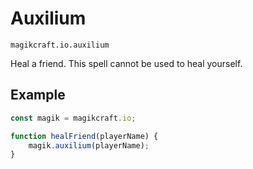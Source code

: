 # Auxilium

`magikcraft.io.auxilium`

Heal a friend. This spell cannot be used to heal yourself.

## Example

```javascript
const magik = magikcraft.io;

function healFriend(playerName) {
    magik.auxilium(playerName);
}
```
